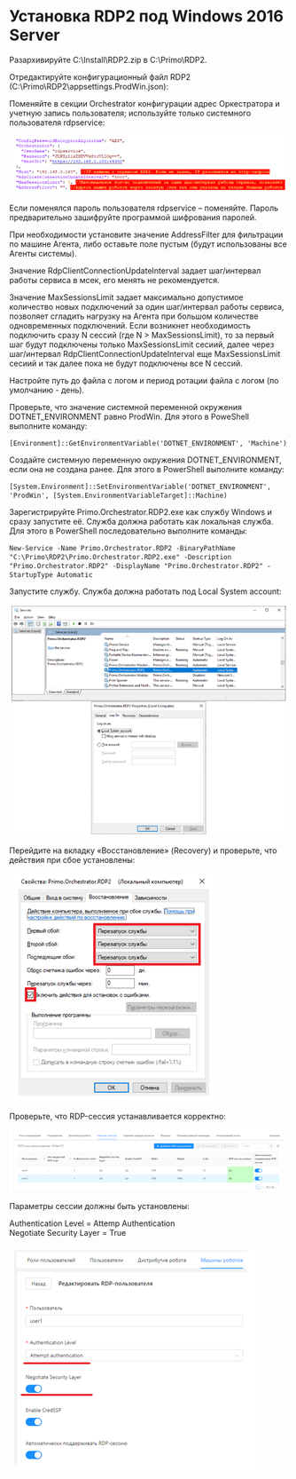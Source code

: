 # Установка RDP2 под Windows 2016 Server

Разархивируйте C:\Install\RDP2.zip в C:\Primo\RDP2.

Отредактируйте конфигурационный файл RDP2 (C:\Primo\RDP2\appsettings.ProdWin.json):

Поменяйте в секции Orchestrator конфигурации адрес Оркестратора и учетную запись пользователя; используйте только системного пользователя rdpservice:

![](../../../orchestrator-new/resources/install/windows/rdp2-config.PNG)

Если поменялся пароль пользователя rdpservice – поменяйте. Пароль предварительно зашифруйте программой шифрования паролей.  

При необходимости установите значение AddressFilter для фильтрации по машине Агента, либо оставьте поле пустым (будут использованы все Агенты системы).   

Значение RdpClientConnectionUpdateInterval задает шаг/интервал работы сервиса в мсек, его менять не рекомендуется.  

Значение MaxSessionsLimit задает максимально допустимое количество новых подключений за один шаг/интервал работы сервиса, позволяет сгладить нагрузку на Агента при большом количестве одновременных подключений. Если возникнет необходимость подключить сразу N сессий (где N > MaxSessionsLimit), то за первый шаг будут подключены только MaxSessionsLimit сесиий, далее через шаг/интервал RdpClientConnectionUpdateInterval еще MaxSessionsLimit сесиий и так далее пока не будут подключены все N сессий.  

Настройте путь до файла с логом и период ротации файла с логом (по умолчанию - день).  

Проверьте, что значение системной переменной окружения DOTNET_ENVIRONMENT равно ProdWin. Для этого в PoweShell выполните команду:
```
[Environment]::GetEnvironmentVariable('DOTNET_ENVIRONMENT', 'Machine')
```
Создайте системную переменную окружения DOTNET_ENVIRONMENT, если она не создана ранее. Для этого в PowerShell выполните команду:
```
[System.Environment]::SetEnvironmentVariable('DOTNET_ENVIRONMENT', 'ProdWin', [System.EnvironmentVariableTarget]::Machine)
```
Зарегистрируйте Primo.Orchestrator.RDP2.exe как службу Windows и сразу запустите её. Служба должна работать как локальная служба. Для этого в PowerShell последовательно выполните команды:
```
New-Service -Name Primo.Orchestrator.RDP2 -BinaryPathName   
"C:\Primo\RDP2\Primo.Orchestrator.RDP2.exe" -Description "Primo.Orchestrator.RDP2" -DisplayName "Primo.Orchestrator.RDP2" -StartupType Automatic 
```
Запустите службу. Служба должна работать под Local System account:

![](../../../orchestrator-new/resources/install/windows/rdp2-service.PNG)

Перейдите на вкладку «Восстановление» (Recovery) и проверьте, что действия при сбое установлены:

![](../../../orchestrator-new/resources/install/windows/rdp2-recovery.PNG)

Проверьте, что RDP-сессия устанавливается корректно:

![](../../../orchestrator-new/resources/install/windows/rdp2-session.PNG)

Параметры сессии должны быть установлены: 

Authentication Level = Attemp Authentication  
Negotiate Security Layer = True

![](../../../orchestrator-new/resources/install/windows/rdp2-params.PNG)
